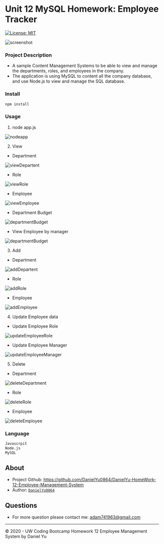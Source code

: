 # Unit 12 MySQL Homework: Employee Tracker
[![License: MIT](https://img.shields.io/badge/License-MIT-blue.svg)](https://opensource.org/licenses/MIT)

![screenshot](./Assets/screenshot/screenshot.png)

### Project Description

* A sample Content Management Systems to be able to view and manage the departments, roles, and employees in the company.
* The application is using MySQL to content all the company database, and use Node.js to view and manage the SQL database.



### Install
```md
npm install
```

### Usage

1. node app.js

![nodeapp](./Assets/gif/nodeappjs.gif)

2. View

* Department

 ![viewDepartent](./Assets/screenshot/viewDepartment.png)

* Role

 ![viewRole](./Assets/screenshot/viewRole.png)

* Employee

 ![viewEmployee](./Assets/screenshot/viewEmployee.png)

* Department Budget

 ![departmentBudget](./Assets/gif/viewBudget.gif)

* View Employee by manager

 ![departmentBudget](./Assets/gif/viewByManager.gif)

3. Add

* Department

 ![addDepartent](./Assets/gif/addDepartment.gif)

* Role

 ![addRole](./Assets/gif/addRole.gif)

* Employee

 ![addEmployee](./Assets/gif/addEmployee.gif)

4. Update Employee data

* Update Employee Role

 ![updateEmployeeRole](./Assets/gif/updateRole.gif)

* Update Employee Manager

 ![updateEmployeeManager](./Assets/gif/updateManager.gif)

5. Delete

* Department

 ![deleteDepartment](./Assets/gif/deleteDepartment.gif)

* Role

 ![deleteRole](./Assets/gif/deleteRole.gif)

* Employee

 ![deleteEmployee](./Assets/gif/deleteEmployee.gif)

### Language
```md
Javascrpit
Node.js
MySQL
```

## About
* Project Github: https://github.com/DanielYu0864/DanielYu-HomeWork-12-Employee-Management-System
* Author: [`DanielYu0864`](https://github.com/DanielYu0864)

## Questions
*  For more question please contact me: adam741963@gmail.com


- - -
© 2020 - UW Coding Bootcamp Homework 12 Employee Management System by Daniel Yu
